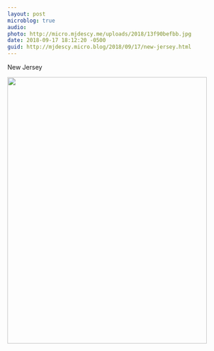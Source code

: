 ```yaml
---
layout: post
microblog: true
audio: 
photo: http://micro.mjdescy.me/uploads/2018/13f90befbb.jpg
date: 2018-09-17 18:12:20 -0500
guid: http://mjdescy.micro.blog/2018/09/17/new-jersey.html
---
```

New Jersey

<img src="http://micro.mjdescy.me/uploads/2018/13f90befbb.jpg" width="450" height="600" />
